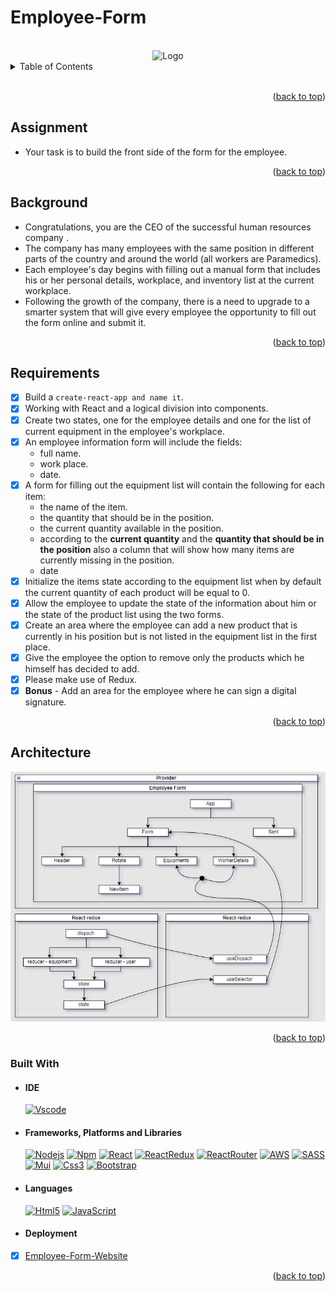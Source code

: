 # Employee-Form

<div id="top"></div>

<!-- PROJECT LOGO -->
</br>
<div style= "text-align:center;cursor: default;">
    <img target="blank" src="https://www.coachingpositiveperformance.com/wp-content/uploads/2015/11/rsz_contextualised-lists.png" alt="Logo" width="80" height="80">
</div>

<!-- TABLE OF CONTENTS -->
<details>
  <summary>Table of Contents</summary>
  <ol>
    <li>
      <ul>
    <li><a href="#assignment">Assignment</a></li>
    <li><a href="#background">Background</a></li>
    <li><a href="#requirements">Requirements</a></li>
    <li><a href="#architecture">Architecture</a></li>
        <li><a href="#built-with">Built With</a></li>
          <ul>
        <li><a href="#ide">IDE</a></li>
        <li><a href="#frameworks-platforms-and-libraries">Frameworks, Platforms and Libraries</a></li>
        <li><a href="#languages">Languages</a></li>
        <li><a href="#deployment">Deployment</a></li>
          </ul>        
      </ul>
    </li>
  </ol>
</details>
</br>

<p style= "text-align:right">(<a href="#top">back to top</a>)</p>

## Assignment

- Your task is to build the front side of the form for the employee.

<p style= "text-align:right">(<a href="#top">back to top</a>)</p>

## Background

- Congratulations, you are the CEO of the successful human resources company .
- The company has many employees with the same position in different parts of the country and around the world (all workers are Paramedics).
- Each employee's day begins with filling out a manual form that includes his or her personal details, workplace, and inventory list at the current workplace.
- Following the growth of the company, there is a need to upgrade to a smarter system that will give every employee the opportunity to fill out the form online and submit it.

<p style= "text-align:right">(<a href="#top">back to top</a>)</p>

## Requirements

- [x] Build a `create-react-app and name it`.
- [x] Working with React and a logical division into components.
- [x] Create two states, one for the employee details and one for the list of current equipment in the employee's workplace.
- [x] An employee information form will include the fields:
  - full name.
  - work place.
  - date.
- [x] A form for filling out the equipment list will contain the following for each item:
  - the name of the item.
  - the quantity that should be in the position.
  - the current quantity available in the position.
  - according to the **current quantity** and the **quantity that should be in the position** also a column that will show how many items are currently missing in the position.
  - date
- [x] Initialize the items state according to the equipment list when by default the current quantity of each product will be equal to 0.
- [x] Allow the employee to update the state of the information about him or the state of the product list using the two forms.
- [x] Create an area where the employee can add a new product that is currently in his position but is not listed in the equipment list in the first place.
- [x] Give the employee the option to remove only the products which he himself has decided to add.
- [x] Please make use of Redux.
- [x] **Bonus** - Add an area for the employee where he can sign a digital signature.

<p style= "text-align:right">(<a href="#top">back to top</a>)</p>

## Architecture

![Architecture](./assets/EmpoyeeFormArchitecture.png)

<p style= "text-align:right">(<a href="#top">back to top</a>)</p>

### Built With

- #### IDE

  [![Vscode][vscode-shield]][vscode-url]

- #### Frameworks, Platforms and Libraries

  [![Nodejs][nodejs-shield]][nodejs-url]
  [![Npm][npm-shield]][npm-url]
  [![React][react-shield]][react-url]
  [![ReactRedux][react-redux-shield]][react-redux-url]
  [![ReactRouter][react-router-shield]][react-router-url]
  [![AWS][aws-shield]][aws-url]
  [![SASS][sass-shield]][sass-url]
  [![Mui][mui-shield]][mui-url]
  [![Css3][css3-shield]][css3-url]
  [![Bootstrap][bootstrap-shield]][bootstrap-url]

- #### Languages

  [![Html5][html5-shield]][html5-url]
  [![JavaScript][javascript-shield]][javascript-url]

- #### Deployment
- [x] [Employee-Form-Website](http://employeform.s3-website.us-east-2.amazonaws.com/)

<p style= "text-align:right">(<a href="#top">back to top</a>)</p>

<!-- Badges -->

<!-- build with -->

<!-- IDE -->

[vscode-url]: https://code.visualstudio.com/
[vscode-shield]: https://img.shields.io/badge/Visual_Studio_Code-0078D4?style=for-the-badge&logo=visual%20studio%20code&logoColor=white

<!-- Frameworks -->
<!-- Nodejs -->

[nodejs-url]: https://nodejs.org/en/
[nodejs-shield]: https://img.shields.io/badge/Node.js-339933?style=for-the-badge&logo=nodedotjs&logoColor=whit

<!-- Npm -->

[npm-url]: https://www.npmjs.com/
[npm-shield]: https://img.shields.io/badge/npm-CB3837?style=for-the-badge&logo=npm&logoColor=white

<!-- Aws-->

[aws-shield]: https://img.shields.io/badge/AWS-%23FF9900.svg?style=for-the-badge&logo=amazon-aws&logoColor=white
[aws-url]: https://aws.amazon.com/

<!--React  -->

[react-shield]: https://img.shields.io/badge/React-20232A?style=for-the-badge&logo=react&logoColor=61DAFB
[react-url]: https://reactjs.org/

<!--React-redux  -->

[react-redux-shield]: https://img.shields.io/badge/redux-%23593d88.svg?style=for-the-badge&logo=redux&logoColor=white
[react-redux-url]: https://react-redux.js.org/

<!--React-router  -->

[react-router-shield]: https://img.shields.io/badge/React_Router-CA4245?style=for-the-badge&logo=react-router&logoColor=white
[react-router-url]: https://reactrouter.com/

<!-- Mui -->

[mui-shield]: https://img.shields.io/badge/MUI-%230081CB.svg?style=for-the-badge&logo=material-ui&logoColor=white
[mui-url]: https://mui.com/

<!-- Sass -->

[sass-shield]: https://img.shields.io/badge/SASS-hotpink.svg?style=for-the-badge&logo=SASS&logoColor=white
[sass-url]: https://sass-lang.com/

<!-- Css3 -->

[css3-shield]: https://img.shields.io/badge/css3-%231572B6.svg?style=for-the-badge&logo=css3&logoColor=white
[css3-url]: https://en.wikipedia.org/wiki/CSS

<!-- Bootstrap -->

[bootstrap-shield]: https://img.shields.io/badge/bootstrap-%23563D7C.svg?style=for-the-badge&logo=bootstrap&logoColor=white
[bootstrap-url]: https://getbootstrap.com/

<!-- Languages -->

<!-- Html5-->

[html5-url]: https://developer.mozilla.org/en-US/docs/Glossary/HTML5
[html5-shield]: https://img.shields.io/badge/HTML5-E34F26?style=for-the-badge&logo=html5&logoColor=white

<!-- JavaScript -->

[javascript-url]: https://developer.mozilla.org/en-US/docs/Web/JavaScript
[javascript-shield]: https://img.shields.io/badge/JavaScript-323330?style=for-the-badge&logo=javascript&logoColor=F7DF1E
